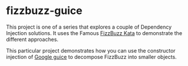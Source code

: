 # fizzbuzz-guice
This project is one of a series that explores a couple of Dependency Injection solutions. It uses the Famous [FizzBuzz Kata](http://codingdojo.org/cgi-bin/index.pl?KataFizzBuzz) to demonstrate the different approaches.

This particular project demonstrates how you can use the constructor injection of [Google guice](https://github.com/google/guice) to decompose FizzBuzz into smaller objects.
